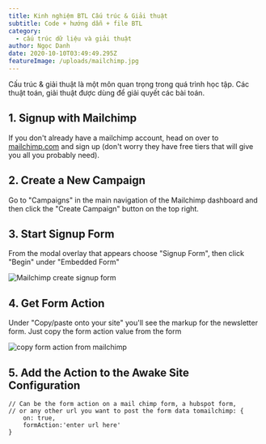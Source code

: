 ```yaml
---
title: Kinh nghiệm BTL Cấu trúc & Giải thuật
subtitle: Code + hướng dẫn + file BTL
category:
  - cấu trúc dữ liệu và giải thuật
author: Ngọc Danh
date: 2020-10-10T03:49:49.295Z
featureImage: /uploads/mailchimp.jpg
---
```

Cấu trúc & giải thuật là một môn quan trọng trong quá trình học tập. Các thuật toán, giải thuật được
dùng để giải quyết các bài toán.  
## 1. Signup with Mailchimp

If you don't already have a mailchimp account, head on over to [mailchimp.com](https://mailchimp.com) and sign up (don't worry they have free tiers that will give you all you probably need).

## 2. Create a New Campaign

Go to "Campaigns" in the main navigation of the Mailchimp dashboard and then click the "Create Campaign" button on the top right.

## 3. Start Signup Form

From the modal overlay that appears choose "Signup Form", then click "Begin" under "Embedded Form"

![Mailchimp create signup form](/uploads/screen-shot-2019-08-01-at-1.03.08-pm.png)

## 4. Get Form Action

Under "Copy/paste onto your site" you'll see the markup  for the newsletter form. Just copy the form action value from the form

![copy form action from mailchimp](/uploads/screen-shot-2019-08-01-at-1.05.09-pm.png)

## 5. Add the Action to the Awake Site Configuration

```
// Can be the form action on a mail chimp form, a hubspot form,
// or any other url you want to post the form data tomailchimp: {
    on: true,
    formAction:'enter url here'
}
```
